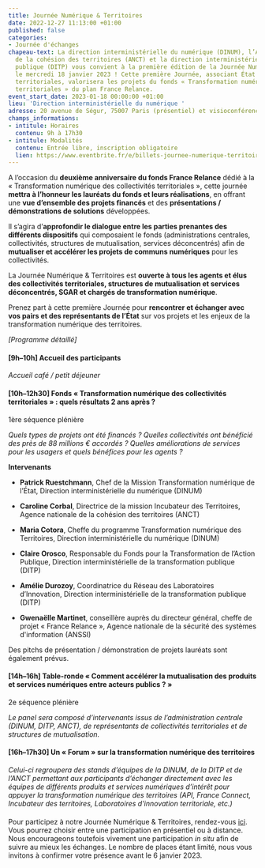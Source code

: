 ```yaml
---
title: Journée Numérique & Territoires
date: 2022-12-27 11:13:00 +01:00
published: false
categories:
- Journée d'échanges
chapeau-text: La direction interministérielle du numérique (DINUM), l’Agence nationale
  de la cohésion des territoires (ANCT) et la direction interministérielle de la transformation
  publique (DITP) vous convient à la première édition de la Journée Numérique & Territoires,
  le mercredi 18 janvier 2023 ! Cette première Journée, associant État et collectivités
  territoriales, valorisera les projets du fonds « Transformation numérique des collectivités
  territoriales » du plan France Relance.
event_start_date: 2023-01-18 00:00:00 +01:00
lieu: 'Direction interministérielle du numérique '
adresse: 20 avenue de Ségur, 75007 Paris (présentiel) et visioconférence
champs_informations:
- intitule: Horaires
  contenu: 9h à 17h30
- intitule: Modalités
  contenu: Entrée libre, inscription obligatoire
  lien: https://www.eventbrite.fr/e/billets-journee-numerique-territoires-492720509307
---
```


A l’occasion du **deuxième anniversaire du fonds France Relance** dédié à la « Transformation numérique des collectivités territoriales », cette journée **mettra à l’honneur les lauréats du fonds et leurs réalisations**, en offrant une **vue d’ensemble des projets financés** et des **présentations / démonstrations de solutions** développées.

Il s’agira d’**approfondir le dialogue entre les parties prenantes des différents dispositifs** qui composaient le fonds (administrations centrales, collectivités, structures de mutualisation, services déconcentrés) afin de **mutualiser et accélérer les projets de communs numériques** pour les collectivités.

La Journée Numérique & Territoires est **ouverte à tous les agents et élus des collectivités territoriales, structures de mutualisation et services déconcentrés, SGAR et chargés de transformation numérique**.

Prenez part à cette première Journée pour **rencontrer et échanger avec vos pairs et des représentants de l’État** sur vos projets et les enjeux de la transformation numérique des territoires.

*\[Programme détaillé\]*

#### **\[9h–10h\] Accueil des participants**

*Accueil café / petit déjeuner*

#### **\[10h–12h30\] Fonds « Transformation numérique des collectivités territoriales » : quels résultats 2 ans après ?**
1ère séquence plénière

*Quels types de projets ont été financés ? Quelles collectivités ont bénéficié des près de 88 millions € accordés ? Quelles améliorations de services pour les usagers et quels bénéfices pour les agents ?*

**Intervenants**

* **Patrick Ruestchmann**, Chef de la Mission Transformation numérique de l’État, Direction interministérielle du numérique (DINUM)

* **Caroline Corbal**, Directrice de la mission Incubateur des Territoires, Agence nationale de la cohésion des territoires (ANCT)

* **Maria Cotora**, Cheffe du programme Transformation numérique des Territoires, Direction interministérielle du numérique (DINUM)

* **Claire Orosco**, Responsable du Fonds pour la Transformation de l’Action Publique, Direction interministérielle de la transformation publique (DITP)

* **Amélie Durozoy**, Coordinatrice du Réseau des Laboratoires d’Innovation, Direction interministérielle de la transformation publique (DITP)

* **Gwenaëlle Martinet**, conseillère auprès du directeur général, cheffe de projet « France Relance », Agence nationale de la sécurité des systèmes d'information (ANSSI)

Des pitchs de présentation / démonstration de projets lauréats sont également prévus.

#### **\[14h–16h\] Table-ronde « Comment accélérer la mutualisation des produits et services numériques entre acteurs publics ? »**
2e séquence plénière

*Le panel sera composé d’intervenants issus de l’administration centrale (DINUM, DITP, ANCT), de représentants de collectivités territoriales et de structures de mutualisation.*

#### **\[16h–17h30\] Un « Forum » sur la transformation numérique des territoires**
*Celui-ci regroupera des stands d’équipes de la DINUM, de la DITP et de l’ANCT permettant aux participants d’échanger directement avec les équipes de différents produits et services numériques d’intérêt pour appuyer la transformation numérique des territoires (API, France Connect, Incubateur des territoires, Laboratoires d’innovation territoriale, etc.)*

<div class="encadre noir" style="margin-bottom:20px"><p style="margin-top: 20px;">Pour participez à notre Journée Numérique & Territoires, rendez-vous <a href="https://www.eventbrite.fr/e/billets-journee-numerique-territoires-492720509307" title="ici - Lien externe">ici</a>. Vous pourrez choisir entre une participation en présentiel ou à distance. Nous encourageons toutefois vivement une participation  <i>in situ</i> afin de suivre au mieux les échanges. Le nombre de places étant limité, nous vous invitons à confirmer votre présence avant le 6 janvier 2023.</p></div>